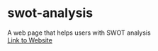 # swot-analysis
A web page that helps users with SWOT analysis
<br>
[Link to Website](https://nisarg6502.github.io/swot-analysis/)
